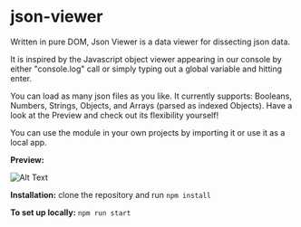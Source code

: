 # json-viewer

Written in pure DOM, Json Viewer is a data viewer for dissecting json data.

It is inspired by the Javascript object viewer appearing in our console by either "console.log" call or simply typing out a global variable and hitting enter.

You can load as many json files as you like. It currently supports: Booleans, Numbers, Strings, Objects, and Arrays (parsed as indexed Objects). Have a look at the Preview and check out its flexibility yourself!

You can use the module in your own projects by importing it or use it as a local app.


**Preview:**

![Alt Text](https://raw.githubusercontent.com/BeAllAround/json-viewer/main/Preview.gif)

**Installation:**
        clone the repository and run `npm install`

**To set up locally:** 
        `npm run start`
